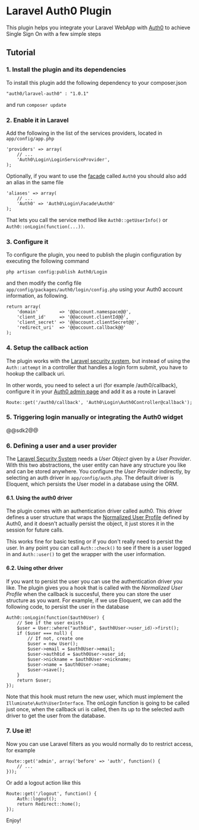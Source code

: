 # Laravel Auth0 Plugin
This plugin helps you integrate your Laravel WebApp with [Auth0](https://auth0.com/) to achieve Single Sign On with a few simple steps

## Tutorial

### 1. Install the plugin and its dependencies

To install this plugin add the following dependency to your composer.json

    "auth0/laravel-auth0" : "1.0.1"


and run `composer update`

### 2. Enable it in Laravel
Add the following in the list of the services providers, located in `app/config/app.php`


    'providers' => array(
        // ...
        'Auth0\Login\LoginServiceProvider',
    );


Optionally, if you want to use the [facade](http://laravel.com/docs/facades) called `Auth0` you should also add an alias in the same file


    'aliases' => array(
        // ...
        'Auth0' => 'Auth0\Login\Facade\Auth0'
    );


That lets you call the service method like `Auth0::getUserInfo()` or `Auth0::onLogin(function(...))`.

### 3. Configure it

To configure the plugin, you need to publish the plugin configuration by executing the following command

    php artisan config:publish Auth0/Login

and then modify the config file `app/config/packages/auth0/login/config.php` using your Auth0 account information, as following.

    return array(
        'domain'        => '@@account.namespace@@',
        'client_id'     => '@@account.clientId@@',
        'client_secret' => '@@account.clientSecret@@',
        'redirect_uri'  => '@@account.callback@@'
    );



### 4. Setup the callback action

The plugin works with the [Laravel security system](http://laravel.com/docs/security), but instead of using the `Auth::attempt` in a controller that handles a login form submit, you have to hookup the callback uri.

In other words, you need to select a uri (for example /auth0/callback), configure it in your [Auth0 admin page](https://app.auth0.com/#/applications/) and add it as a route in Laravel


    Route::get('/auth0/callback', 'Auth0\Login\Auth0Controller@callback');


### 5. Triggering login manually or integrating the Auth0 widget

@@sdk2@@


### 6. Defining a user and a user provider

The [Laravel Security System](http://laravel.com/docs/security) needs a *User Object* given by a *User Provider*. With this two abstractions, the user entity can have any structure you like and can be stored anywhere. You configure the *User Provider* indirectly, by selecting an auth driver in `app/config/auth.php`. The default driver is Eloquent, which persists the User model in a database using the ORM.

#### 6.1. Using the auth0 driver

The plugin comes with an authentication driver called auth0. This driver defines a user structure that wraps the [Normalized User Profile](https://docs.auth0.com/user-profile) defined by Auth0, and it doesn't actually persist the object, it just stores it in the session for future calls.

This works fine for basic testing or if you don't really need to persist the user. In any point you can call `Auth::check()` to see if there is a user logged in and `Auth::user()` to get the wrapper with the user information.

#### 6.2. Using other driver

If you want to persist the user you can use the authentication driver you like. The plugin gives you a hook that is called with the *Normalized User Profile* when the callback is succesful, there you can store the user structure as you want. For example, if we use Eloquent, we can add the following code, to persist the user in the database


    Auth0::onLogin(function($auth0User) {
        // See if the user exists
        $user = User::where("auth0id", $auth0User->user_id)->first();
        if ($user === null) {
            // If not, create one
            $user = new User();
            $user->email = $auth0User->email;
            $user->auth0id = $auth0User->user_id;
            $user->nickname = $auth0User->nickname;
            $user->name = $auth0User->name;
            $user->save();
        }
        return $user;
    });


Note that this hook must return the new user, which must implement the `Illuminate\Auth\UserInterface`. The onLogin function is going to be called just once, when the callback uri is called, then its up to the selected auth driver to get the user from the database.

### 7. Use it!

Now you can use Laravel filters as you would normally do to restrict access, for example


    Route::get('admin', array('before' => 'auth', function() {
        // ...
    }));


Or add a logout action like this

    Route::get('/logout', function() {
        Auth::logout();
        return Redirect::home();
    });


Enjoy!


